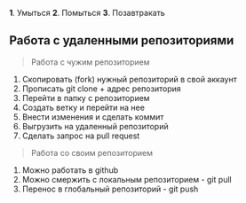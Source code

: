 **1**. Умыться
**2**. Помыться
**3**. Позавтракать
## Работа с удаленными репозиториями
>Работа с чужим репозиторием
1. Скопировать (fork) нужный репозиторий в свой аккаунт
2. Прописать git clone + адрес репозитория
3. Перейти в папку с репозиторием
4. Создать ветку и перейти на нее
5. Внести изменения и сделать коммит
6. Выгрузить на удаленный репозиторий
7. Сделать запрос на pull request

>Работа со своим репозиторием
1. Можно работать в github
2. Можно смержить с локальным репозиторием - git pull
3. Перенос в глобальный репозиторий - git push